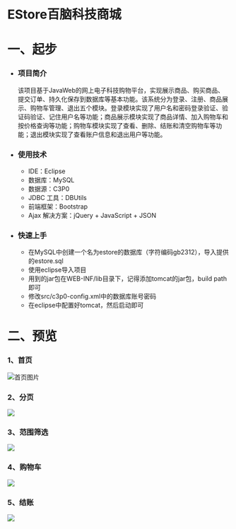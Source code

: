 # EStore百脑科技商城

# 一、起步
- ### 项目简介

	该项目基于JavaWeb的网上电子科技购物平台，实现展示商品、购买商品、提交订单、持久化保存到数据库等基本功能。该系统分为登录、注册、商品展示、购物车管理、退出五个模块。登录模块实现了用户名和密码登录验证、验证码验证、记住用户名等功能；商品展示模块实现了商品详情、加入购物车和按价格查询等功能；购物车模块实现了查看、删除、结账和清空购物车等功能；退出模块实现了查看账户信息和退出用户等功能。

- ### 使用技术
	* IDE：Eclipse
	* 数据库：MySQL
	* 数据源：C3P0 
	* JDBC 工具：DBUtils
	* 前端框架：Bootstrap
	* Ajax 解决方案：jQuery + JavaScript + JSON

- ### 快速上手
	- 在MySQL中创建一个名为estore的数据库（字符编码gb2312），导入提供的estore.sql
	- 使用eclipse导入项目
	- 用到的jar包在WEB-INF/lib目录下，记得添加tomcat的jar包，build path即可
	- 修改src/c3p0-config.xml中的数据库账号密码
	- 在eclipse中配置好tomcat，然后启动即可


# 二、预览



### 1、首页

![首页图片](https://github.com/panyongkang/gitRepository/blob/master/EStore-master/img-folder/homepage.gif)

### 2、分页

![](https://i.imgur.com/IuFmvYt.png)

### 3、范围筛选

![](https://i.imgur.com/35SjE32.png)

### 4、购物车

![](https://i.imgur.com/5bczaKm.png)

### 5、结账

![](https://i.imgur.com/xPb2N4m.png)




 

